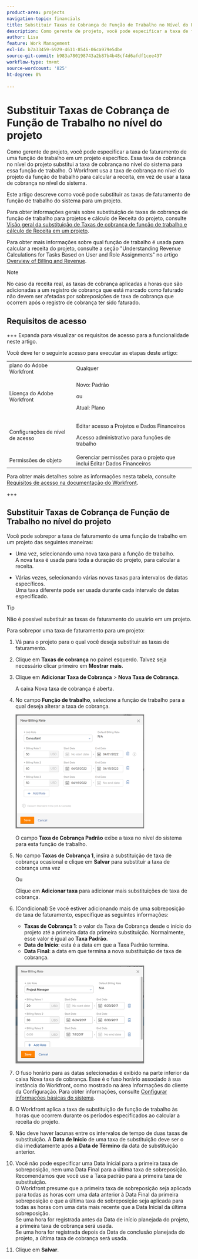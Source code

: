 ```yaml
---
product-area: projects
navigation-topic: financials
title: Substituir Taxas de Cobrança de Função de Trabalho no Nível do Projeto
description: Como gerente de projeto, você pode especificar a taxa de faturamento de uma função de trabalho em um projeto específico. Essa taxa de cobrança no nível do projeto substitui a taxa de cobrança no nível do sistema para essa função de trabalho. O Workfront usa a taxa de cobrança no nível do projeto da função de trabalho para calcular a receita, em vez de usar a taxa de cobrança no nível do sistema.
author: Lisa
feature: Work Management
exl-id: b7a33459-6929-4611-8546-06ca979e5dbe
source-git-commit: b983a780198743a2b87b4b48cf4d6afdf1cee437
workflow-type: tm+mt
source-wordcount: '825'
ht-degree: 0%

---
```


# Substituir Taxas de Cobrança de Função de Trabalho no nível do projeto

Como gerente de projeto, você pode especificar a taxa de faturamento de uma função de trabalho em um projeto específico. Essa taxa de cobrança no nível do projeto substitui a taxa de cobrança no nível do sistema para essa função de trabalho. O Workfront usa a taxa de cobrança no nível do projeto da função de trabalho para calcular a receita, em vez de usar a taxa de cobrança no nível do sistema.

Este artigo descreve como você pode substituir as taxas de faturamento de função de trabalho do sistema para um projeto.

Para obter informações gerais sobre substituição de taxas de cobrança de função de trabalho para projetos e cálculo de Receita do projeto, consulte [Visão geral da substituição de Taxas de cobrança de função de trabalho e cálculo de Receita em um projeto](../../../manage-work/projects/project-finances/override-role-billing-rates-and-calculate-project-revenue.md).

Para obter mais informações sobre qual função de trabalho é usada para calcular a receita do projeto, consulte a seção &quot;Understanding Revenue Calculations for Tasks Based on User and Role Assignments&quot; no artigo [Overview of Billing and Revenue](../../../manage-work/projects/project-finances/billing-and-revenue-overview.md).

>[!NOTE]
>
>No caso da receita real, as taxas de cobrança aplicadas a horas que são adicionadas a um registro de cobrança que está marcado como faturado não devem ser afetadas por sobreposições de taxa de cobrança que ocorrem após o registro de cobrança ter sido faturado.

## Requisitos de acesso

+++ Expanda para visualizar os requisitos de acesso para a funcionalidade neste artigo.

Você deve ter o seguinte acesso para executar as etapas deste artigo:

<table style="table-layout:auto"> 
 <col> 
 <col> 
 <tbody> 
  <tr> 
   <td role="rowheader">plano do Adobe Workfront</td> 
   <td>Qualquer</td> 
  </tr> 
  <tr> 
   <td role="rowheader">Licença do Adobe Workfront</td> 
   <td>
   <p>Novo: Padrão</p>
   <p>ou</p>
   <p>Atual: Plano</p></td> 
  </tr> 
  <tr> 
   <td role="rowheader">Configurações de nível de acesso</td> 
   <td> <p>Editar acesso a Projetos e Dados Financeiros</p> <p>Acesso administrativo para funções de trabalho</p></td> 
  </tr> 
  <tr> 
   <td role="rowheader">Permissões de objeto</td> 
   <td>Gerenciar permissões para o projeto que inclui Editar Dados Financeiros </td> 
  </tr> 
 </tbody> 
</table>

Para obter mais detalhes sobre as informações nesta tabela, consulte [Requisitos de acesso na documentação do Workfront](/help/quicksilver/administration-and-setup/add-users/access-levels-and-object-permissions/access-level-requirements-in-documentation.md).

+++

## Substituir Taxas de Cobrança de Função de Trabalho no nível do projeto

Você pode sobrepor a taxa de faturamento de uma função de trabalho em um projeto das seguintes maneiras:

* Uma vez, selecionando uma nova taxa para a função de trabalho.\
  A nova taxa é usada para toda a duração do projeto, para calcular a receita.

* Várias vezes, selecionando várias novas taxas para intervalos de datas específicos.\
  Uma taxa diferente pode ser usada durante cada intervalo de datas especificado.

>[!TIP]
>
>Não é possível substituir as taxas de faturamento do usuário em um projeto.

Para sobrepor uma taxa de faturamento para um projeto:

1. Vá para o projeto para o qual você deseja substituir as taxas de faturamento.
1. Clique em **Taxas de cobrança** no painel esquerdo. Talvez seja necessário clicar primeiro em **Mostrar mais**.
1. Clique em **Adicionar Taxa de Cobrança** > **Nova Taxa de Cobrança**.

   A caixa Nova taxa de cobrança é aberta.

1. No campo **Função de trabalho**, selecione a função de trabalho para a qual deseja alterar a taxa de cobrança.

   ![Substituir taxa de cobrança no projeto](assets/override-billing-rate-on-project-nwe-350x310.png)

   O campo **Taxa de Cobrança Padrão** exibe a taxa no nível do sistema para esta função de trabalho.

1. No campo **Taxas de Cobrança 1**, insira a substituição de taxa de cobrança ocasional e clique em **Salvar** para substituir a taxa de cobrança uma vez

   Ou

   Clique em **Adicionar taxa** para adicionar mais substituições de taxa de cobrança.

1. (Condicional) Se você estiver adicionando mais de uma sobreposição de taxa de faturamento, especifique as seguintes informações:

   * **Taxas de Cobrança 1**: o valor da Taxa de Cobrança desde o início do projeto até a primeira data da primeira substituição. Normalmente, esse valor é igual ao **Taxa Padrão**.
   * **Data de Início**: esta é a data em que a Taxa Padrão termina.
   * **Data Final**: a data em que termina a nova substituição de taxa de cobrança.

   ![nova_taxa_de_cobrança_com_datas_de_ajuste.png](assets/new-billing-rate-with-adjustment-dates-350x266.png)

1. O fuso horário para as datas selecionadas é exibido na parte inferior da caixa Nova taxa de cobrança. Esse é o fuso horário associado à sua instância do Workfront, como mostrado na área Informações do cliente da Configuração. Para obter informações, consulte [Configurar informações básicas do sistema](../../../administration-and-setup/get-started-wf-administration/configure-basic-info.md).
1. O Workfront aplica a taxa de substituição de função de trabalho às horas que ocorrem durante os períodos especificados ao calcular a receita do projeto.
1. Não deve haver lacunas entre os intervalos de tempo de duas taxas de substituição. A **Data de Início** de uma taxa de substituição deve ser o dia imediatamente após a **Data de Término** da data de substituição anterior.

1. Você não pode especificar uma Data Inicial para a primeira taxa de sobreposição, nem uma Data Final para a última taxa de sobreposição.\
   Recomendamos que você use a Taxa padrão para a primeira taxa de substituição.\
   O Workfront presume que a primeira taxa de sobreposição seja aplicada para todas as horas com uma data anterior à Data Final da primeira sobreposição e que a última taxa de sobreposição seja aplicada para todas as horas com uma data mais recente que a Data Inicial da última sobreposição.\
   Se uma hora for registrada antes da Data de início planejada do projeto, a primeira taxa de cobrança será usada.\
   Se uma hora for registrada depois da Data de conclusão planejada do projeto, a última taxa de cobrança será usada.

1. Clique em **Salvar**.
